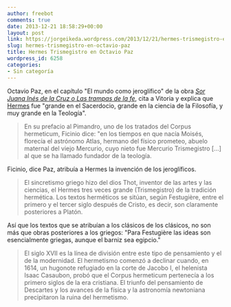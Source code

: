 ```yaml
---
author: freebot
comments: true
date: 2013-12-21 18:58:29+00:00
layout: post
link: https://jorgeikeda.wordpress.com/2013/12/21/hermes-trismegistro-en-octavio-paz/
slug: hermes-trismegistro-en-octavio-paz
title: Hermes Trismegistro en Octavio Paz
wordpress_id: 6258
categories:
- Sin categoría
---
```


Octavio Paz, en el capítulo "El mundo como jeroglífico"  de la obra _[Sor Juana Inés de la Cruz o Las trampas de la fe](http://www.amazon.com/gp/product/8432204021/ref=as_li_qf_sp_asin_il_tl?ie=UTF8&camp=1789&creative=9325&creativeASIN=8432204021&linkCode=as2&tag=dedieindie08-20)_, cita a Vitoria y explica que [Hermes](http://www.jorgeikeda.com/wordpress/?p=3565) fue "grande en el Sacerdocio, grande en la ciencia de la Filosofía, y muy grande en la Teología".





<blockquote>En su prefacio al Pimandro, uno de los tratados del Corpus hermeticum, Ficinio dice: "en los tiempos en que nacía Moisés, florecía el astrónomo Atlas, hermano del físico prometeo, abuelo maternal del viejo Mercurio, cuyo nieto fue Mercurio Trismegistro [...] al que se ha llamado fundador de la teología.</blockquote>



Ficinio, dice Paz, atribuía a Hermes la invención de los jeroglíficos. 





<blockquote>El sincretismo griego hizo del dios Thot, inventor de las artes y las ciencias, el Hermes tres veces grande (Trismegistro) de la tradición hermética. Los textos herméticos se sitúan, según Festugière, entre el primero y el tercer siglo después de Cristo, es decir, son claramente posteriores a Platón.</blockquote>



Así que los textos que se atribuían a los clásicos de los clásicos, no son más que obras posteriores a los griegos: "Para Festugière las ideas son esencialmente griegas, aunque el barniz sea egipcio."





<blockquote>El siglo XVII es la línea de división entre este tipo de pensamiento y el de la modernidad. El hermetismo comenzó a declinar cuando, en 1614, un hugonote refugiado en la corte de Jacobo I, el helenista Isaac Casaubon, probó que el Corpus hermeticum pertenecía a los primero siglos de la era cristiana. El triunfo del pensamiento de Descartes y los avances de la física y la astronomía newtoniana precipitaron la ruina del hermetismo.</blockquote>






